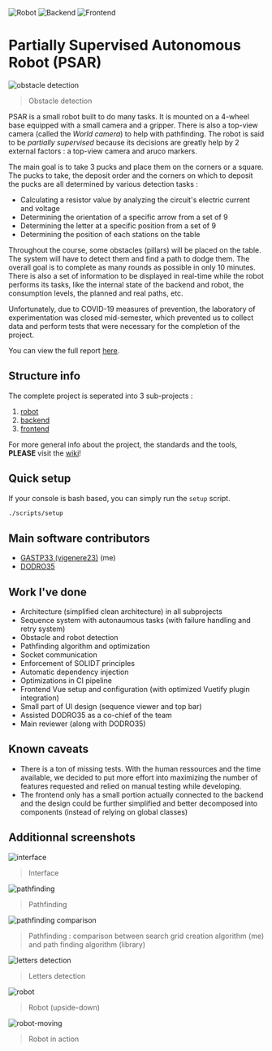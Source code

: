 ![Robot](https://github.com/vigenere23/iRondelle/workflows/Robot/badge.svg)
![Backend](https://github.com/vigenere23/iRondelle/workflows/Backend/badge.svg)
![Frontend](https://github.com/vigenere23/iRondelle/workflows/Frontend/badge.svg)

# Partially Supervised Autonomous Robot (PSAR)

![obstacle detection](https://user-images.githubusercontent.com/32545895/79995493-49afdb80-8485-11ea-9100-70d93fb9326a.gif)

> Obstacle detection

PSAR is a small robot built to do many tasks. It is mounted on a 4-wheel base equipped with a small camera and a gripper. There is also a top-view camera (called the *World camera*) to help with pathfinding. The robot is said to be *partially supervised* because its decisions are greatly help by 2 external factors : a top-view camera and aruco markers. 

The main goal is to take 3 pucks and place them on the corners or a square. The pucks to take, the deposit order and the corners on which to deposit the pucks are all determined by various detection tasks :

- Calculating a resistor value by analyzing the circuit's electric current and voltage
- Determining the orientation of a specific arrow from a set of 9
- Determining the letter at a specific position from a set of 9
- Determining the position of each stations on the table

Throughout the course, some obstacles (pillars) will be placed on the table. The system will have to detect them and find a path to dodge them. The overall goal is to complete as many rounds as possible in only 10 minutes. There is also a set of information to be displayed in real-time while the robot performs its tasks, like the internal state of the backend and robot, the consumption levels, the planned and real paths, etc.

Unfortunately, due to COVID-19 measures of prevention, the laboratory of experimentation was closed mid-semester, which prevented us to collect data and perform tests that were necessary for the completion of the project.

You can view the full report [here](./report_fr.pdf).

## Structure info

The complete project is seperated into 3 sub-projects :

1. [robot](./robot/)
2. [backend](./backend/)
3. [frontend](./frontend/)

For more general info about the project, the standards and the tools, **PLEASE** visit the [wiki](./wiki/README.md)!

## Quick setup

If your console is bash based, you can simply run the `setup` script.

```bash
./scripts/setup
```

## Main software contributors

- [GASTP33 (vigenere23)](https://github.com/vigenere23) (me)
- [DODRO35](https://github.com/DODRO35)

## Work I've done

- Architecture (simplified clean architecture) in all subprojects
- Sequence system with autonaumous tasks (with failure handling and retry system)
- Obstacle and robot detection
- Pathfinding algorithm and optimization
- Socket communication
- Enforcement of SOLID*T* principles
- Automatic dependency injection
- Optimizations in CI pipeline
- Frontend Vue setup and configuration (with optimized Vuetify plugin integration)
- Small part of UI design (sequence viewer and top bar)
- Assisted DODRO35 as a co-chief of the team
- Main reviewer (along with DODRO35)

## Known caveats

- There is a ton of missing tests. With the human ressources and the time available, we decided to put more effort into maximizing the number of features requested and relied on manual testing while developing.
- The frontend only has a small portion actually connected to the backend and the design could be further simplified and better decomposed into components (instead of relying on global classes)

## Additionnal screenshots

![interface](https://user-images.githubusercontent.com/32545895/79995525-559b9d80-8485-11ea-8eb5-da559d9e587b.png)

> Interface

![pathfinding](https://user-images.githubusercontent.com/32545895/79995535-57fdf780-8485-11ea-9db2-c3519ae6d9ab.png)

> Pathfinding

![pathfinding comparison](https://user-images.githubusercontent.com/32545895/79996265-3fdaa800-8486-11ea-9684-33518cf86680.png)

> Pathfinding : comparison between search grid creation algorithm (me) and path finding algorithm (library)

![letters detection](https://user-images.githubusercontent.com/32545895/79996432-757f9100-8486-11ea-8f18-fab6d475b798.jpg)

> Letters detection

![robot](https://user-images.githubusercontent.com/32545895/79996550-97791380-8486-11ea-922f-d490bf7130a2.jpg)

> Robot (upside-down)

![robot-moving](https://user-images.githubusercontent.com/32545895/79999160-9695b100-8489-11ea-904b-cf8804416c93.gif)

> Robot in action
